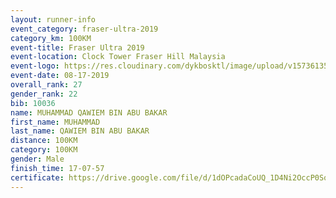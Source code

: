 ```yaml
---
layout: runner-info 
event_category: fraser-ultra-2019 
category_km: 100KM 
event-title: Fraser Ultra 2019 
event-location: Clock Tower Fraser Hill Malaysia 
event-logo: https://res.cloudinary.com/dykbosktl/image/upload/v1573613535/Logo/logo_mfst7w.jpg
event-date: 08-17-2019 
overall_rank: 27
gender_rank: 22
bib: 10036
name: MUHAMMAD QAWIEM BIN ABU BAKAR
first_name: MUHAMMAD
last_name: QAWIEM BIN ABU BAKAR
distance: 100KM
category: 100KM
gender: Male
finish_time: 17-07-57
certificate: https://drive.google.com/file/d/1dOPcadaCoUQ_1D4Ni2OccP0SqU0yXobV/view?usp=sharing
---
```

